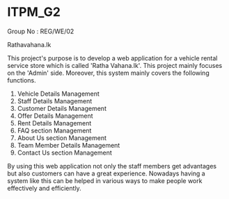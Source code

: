 # ITPM_G2
Group No : REG/WE/02

Rathavahana.lk

This project's purpose is to develop a web application for a vehicle rental service store which is called 
'Ratha Vahana.lk'. This project mainly focuses on the 'Admin' side. Moreover, this system mainly 
covers the following functions.
 
1. Vehicle Details Management
2. Staff Details Management
3. Customer Details Management
4. Offer Details Management
5. Rent Details Management
6. FAQ section Management
7. About Us section Management
8. Team Member Details Management
9. Contact Us section Management

By using this web application not only the staff members get advantages but also customers can have 
a great experience. Nowadays having a system like this can be helped in various ways to make people 
work effectively and efficiently.  
